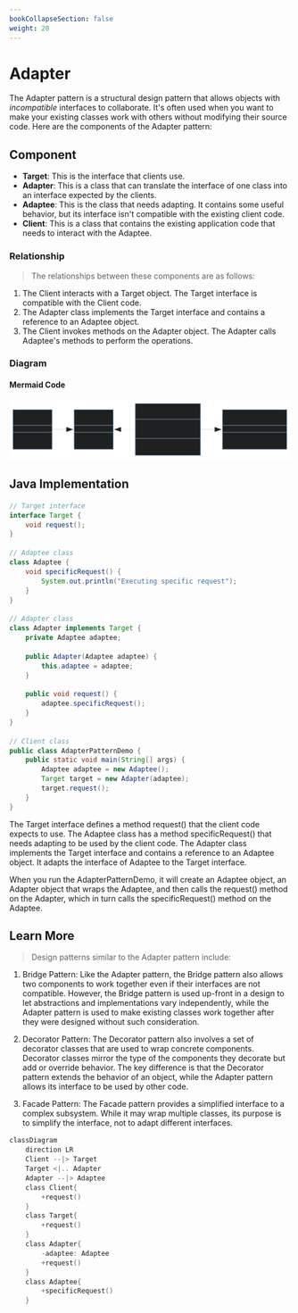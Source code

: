 ```yaml
---
bookCollapseSection: false
weight: 20
---
```


# Adapter

The Adapter pattern is a structural design pattern that allows objects with *incompatible* interfaces to collaborate. It's often used when you want to make your existing classes work with others without modifying their source code. Here are the components of the Adapter pattern:

## Component

- **Target**: This is the interface that clients use.
- **Adapter**: This is a class that can translate the interface of one class into an interface expected by the clients.
- **Adaptee**: This is the class that needs adapting. It contains some useful behavior, but its interface isn't compatible with the existing client code.
- **Client**: This is a class that contains the existing application code that needs to interact with the Adaptee.

### Relationship

> The relationships between these components are as follows:

1. The Client interacts with a Target object. The Target interface is compatible with the Client code.
2. The Adapter class implements the Target interface and contains a reference to an Adaptee object.
3. The Client invokes methods on the Adapter object. The Adapter calls Adaptee's methods to perform the operations.

### Diagram

#### Mermaid Code

![Adapter-Pattern](https://raw.githubusercontent.com/benjipeng/assets/main/rc/book/designpatterns/adapter-pattern.svg)

## Java Implementation

```java
// Target interface
interface Target {
    void request();
}

// Adaptee class
class Adaptee {
    void specificRequest() {
        System.out.println("Executing specific request");
    }
}

// Adapter class
class Adapter implements Target {
    private Adaptee adaptee;

    public Adapter(Adaptee adaptee) {
        this.adaptee = adaptee;
    }

    public void request() {
        adaptee.specificRequest();
    }
}

// Client class
public class AdapterPatternDemo {
    public static void main(String[] args) {
        Adaptee adaptee = new Adaptee();
        Target target = new Adapter(adaptee);
        target.request();
    }
}
```

The Target interface defines a method request() that the client code expects to use.
The Adaptee class has a method specificRequest() that needs adapting to be used by the client code.
The Adapter class implements the Target interface and contains a reference to an Adaptee object. It adapts the interface of Adaptee to the Target interface.

When you run the AdapterPatternDemo, it will create an Adaptee object, an Adapter object that wraps the Adaptee, and then calls the request() method on the Adapter, which in turn calls the specificRequest() method on the Adaptee.

## Learn More

> Design patterns similar to the Adapter pattern include:

1. Bridge Pattern: Like the Adapter pattern, the Bridge pattern also allows two components to work together even if their interfaces are not compatible. However, the Bridge pattern is used up-front in a design to let abstractions and implementations vary independently, while the Adapter pattern is used to make existing classes work together after they were designed without such consideration.

2. Decorator Pattern: The Decorator pattern also involves a set of decorator classes that are used to wrap concrete components. Decorator classes mirror the type of the components they decorate but add or override behavior. The key difference is that the Decorator pattern extends the behavior of an object, while the Adapter pattern allows its interface to be used by other code.

3. Facade Pattern: The Facade pattern provides a simplified interface to a complex subsystem. While it may wrap multiple classes, its purpose is to simplify the interface, not to adapt different interfaces.

```c
classDiagram
    direction LR
    Client --|> Target 
    Target <|.. Adapter
    Adapter --|> Adaptee
    class Client{
        +request()
    }
    class Target{
        +request()
    }
    class Adapter{
        -adaptee: Adaptee
        +request()
    }
    class Adaptee{
        +specificRequest()
    }
```
